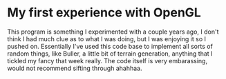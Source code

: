 # My first experience with OpenGL
This program is something I experimented with a couple years ago, I don't think I had much clue as to what I was doing, but I was enjoying it so I pushed on. Essentially I've used this code base to implement all sorts of random things, like Buller, a little bit of terrain generation, anything that I tickled my fancy that week really. The code itself is very embarassing, would not recommend sifting through ahahhaa.
